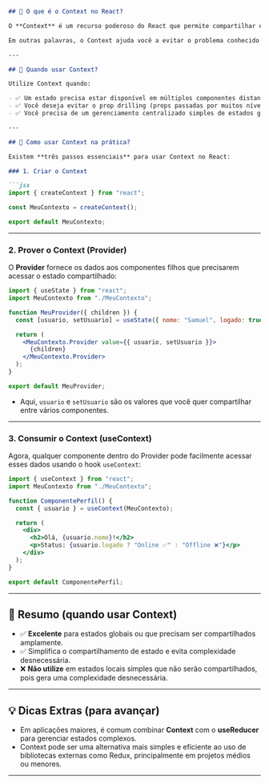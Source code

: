 ```markdown
## 🔹 O que é o Context no React?

O **Context** é um recurso poderoso do React que permite compartilhar estados ou dados entre múltiplos componentes, sem precisar passar essas informações através de várias camadas de componentes usando props.

Em outras palavras, o Context ajuda você a evitar o problema conhecido como **"prop drilling"**, tornando o compartilhamento de estados mais fácil, limpo e eficiente.

---

## 🔹 Quando usar Context?

Utilize Context quando:

- ✅ Um estado precisa estar disponível em múltiplos componentes distantes entre si.
- ✅ Você deseja evitar o prop drilling (props passadas por muitos níveis de componentes).
- ✅ Você precisa de um gerenciamento centralizado simples de estados globais.

---

## 🔹 Como usar Context na prática?

Existem **três passos essenciais** para usar Context no React:

### 1. Criar o Context

```jsx
import { createContext } from "react";

const MeuContexto = createContext();

export default MeuContexto;
```

---

### 2. Prover o Context (**Provider**)

O **Provider** fornece os dados aos componentes filhos que precisarem acessar o estado compartilhado:

```jsx
import { useState } from "react";
import MeuContexto from "./MeuContexto";

function MeuProvider({ children }) {
  const [usuario, setUsuario] = useState({ nome: "Samuel", logado: true });

  return (
    <MeuContexto.Provider value={{ usuario, setUsuario }}>
      {children}
    </MeuContexto.Provider>
  );
}

export default MeuProvider;
```

- Aqui, `usuario` e `setUsuario` são os valores que você quer compartilhar entre vários componentes.

---

### 3. Consumir o Context (**useContext**)

Agora, qualquer componente dentro do Provider pode facilmente acessar esses dados usando o hook `useContext`:

```jsx
import { useContext } from "react";
import MeuContexto from "./MeuContexto";

function ComponentePerfil() {
  const { usuario } = useContext(MeuContexto);

  return (
    <div>
      <h2>Olá, {usuario.nome}!</h2>
      <p>Status: {usuario.logado ? "Online ✅" : "Offline ❌"}</p>
    </div>
  );
}

export default ComponentePerfil;
```

---

## 🚩 Resumo (quando usar Context)

- ✅ **Excelente** para estados globais ou que precisam ser compartilhados amplamente.
- ✅ Simplifica o compartilhamento de estado e evita complexidade desnecessária.
- ❌ **Não utilize** em estados locais simples que não serão compartilhados, pois gera uma complexidade desnecessária.

---

## 💡 Dicas Extras (para avançar)

- Em aplicações maiores, é comum combinar **Context** com o **useReducer** para gerenciar estados complexos.
- Context pode ser uma alternativa mais simples e eficiente ao uso de bibliotecas externas como Redux, principalmente em projetos médios ou menores.

---
```